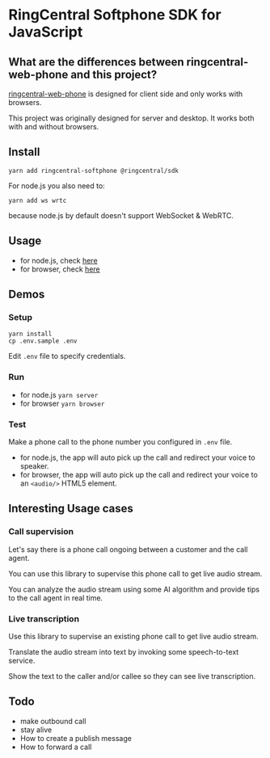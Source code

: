 # RingCentral Softphone SDK for JavaScript

## What are the differences between ringcentral-web-phone and this project?

[ringcentral-web-phone](https://github.com/ringcentral/ringcentral-web-phone) is designed for client side and only works with browsers.

This project was originally designed for server and desktop. It works both with and without browsers.


## Install

```
yarn add ringcentral-softphone @ringcentral/sdk
```

For node.js you also need to:

```
yarn add ws wrtc
```

because node.js by default doesn't support WebSocket & WebRTC.


## Usage

- for node.js, check [here](./demos/node)
- for browser, check [here](./demos/browser)


## Demos

### Setup

```
yarn install
cp .env.sample .env
```

Edit `.env` file to specify credentials.


### Run

- for node.js `yarn server`
- for browser `yarn browser`


### Test

Make a phone call to the phone number you configured in `.env` file.

- for node.js, the app will auto pick up the call and redirect your voice to speaker.
- for browser, the app will auto pick up the call and redirect your voice to an `<audio/>` HTML5 element.


## Interesting Usage cases

### Call supervision

Let's say there is a phone call ongoing between a customer and the call agent.

You can use this library to supervise this phone call to get live audio stream.

You can analyze the audio stream using some AI algorithm and provide tips to the call agent in real time.


### Live transcription

Use this library to supervise an existing phone call to get live audio stream.

Translate the audio stream into text by invoking some speech-to-text service.

Show the text to the caller and/or callee so they can see live transcription.


## Todo

- make outbound call
- stay alive
- How to create a publish message
- How to forward a call
